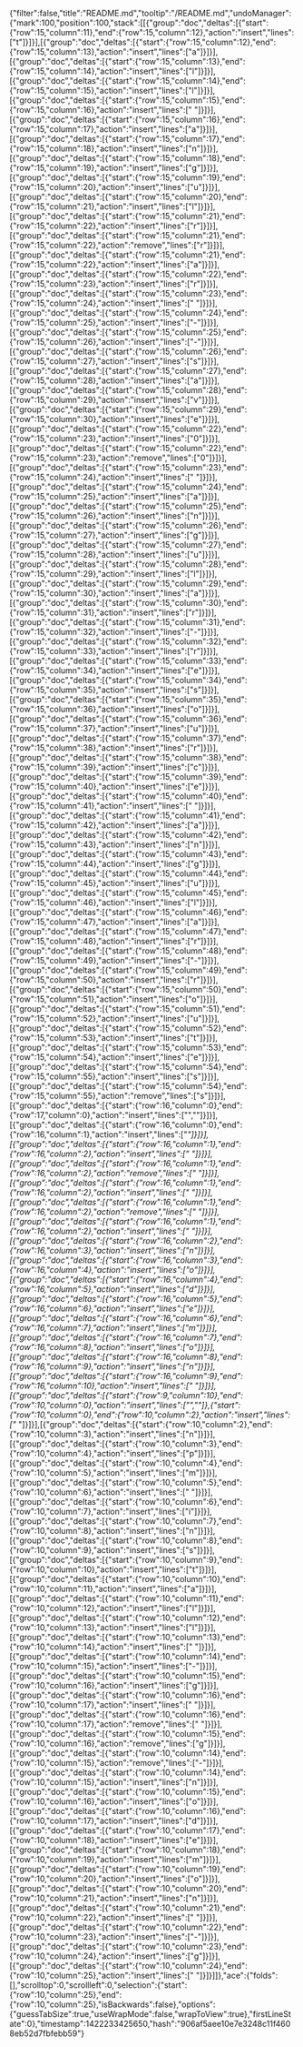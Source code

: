 {"filter":false,"title":"README.md","tooltip":"/README.md","undoManager":{"mark":100,"position":100,"stack":[[{"group":"doc","deltas":[{"start":{"row":15,"column":11},"end":{"row":15,"column":12},"action":"insert","lines":["t"]}]}],[{"group":"doc","deltas":[{"start":{"row":15,"column":12},"end":{"row":15,"column":13},"action":"insert","lines":["a"]}]}],[{"group":"doc","deltas":[{"start":{"row":15,"column":13},"end":{"row":15,"column":14},"action":"insert","lines":["l"]}]}],[{"group":"doc","deltas":[{"start":{"row":15,"column":14},"end":{"row":15,"column":15},"action":"insert","lines":["l"]}]}],[{"group":"doc","deltas":[{"start":{"row":15,"column":15},"end":{"row":15,"column":16},"action":"insert","lines":[" "]}]}],[{"group":"doc","deltas":[{"start":{"row":15,"column":16},"end":{"row":15,"column":17},"action":"insert","lines":["a"]}]}],[{"group":"doc","deltas":[{"start":{"row":15,"column":17},"end":{"row":15,"column":18},"action":"insert","lines":["n"]}]}],[{"group":"doc","deltas":[{"start":{"row":15,"column":18},"end":{"row":15,"column":19},"action":"insert","lines":["g"]}]}],[{"group":"doc","deltas":[{"start":{"row":15,"column":19},"end":{"row":15,"column":20},"action":"insert","lines":["u"]}]}],[{"group":"doc","deltas":[{"start":{"row":15,"column":20},"end":{"row":15,"column":21},"action":"insert","lines":["l"]}]}],[{"group":"doc","deltas":[{"start":{"row":15,"column":21},"end":{"row":15,"column":22},"action":"insert","lines":["r"]}]}],[{"group":"doc","deltas":[{"start":{"row":15,"column":21},"end":{"row":15,"column":22},"action":"remove","lines":["r"]}]}],[{"group":"doc","deltas":[{"start":{"row":15,"column":21},"end":{"row":15,"column":22},"action":"insert","lines":["a"]}]}],[{"group":"doc","deltas":[{"start":{"row":15,"column":22},"end":{"row":15,"column":23},"action":"insert","lines":["r"]}]}],[{"group":"doc","deltas":[{"start":{"row":15,"column":23},"end":{"row":15,"column":24},"action":"insert","lines":[" "]}]}],[{"group":"doc","deltas":[{"start":{"row":15,"column":24},"end":{"row":15,"column":25},"action":"insert","lines":["-"]}]}],[{"group":"doc","deltas":[{"start":{"row":15,"column":25},"end":{"row":15,"column":26},"action":"insert","lines":["-"]}]}],[{"group":"doc","deltas":[{"start":{"row":15,"column":26},"end":{"row":15,"column":27},"action":"insert","lines":["s"]}]}],[{"group":"doc","deltas":[{"start":{"row":15,"column":27},"end":{"row":15,"column":28},"action":"insert","lines":["a"]}]}],[{"group":"doc","deltas":[{"start":{"row":15,"column":28},"end":{"row":15,"column":29},"action":"insert","lines":["v"]}]}],[{"group":"doc","deltas":[{"start":{"row":15,"column":29},"end":{"row":15,"column":30},"action":"insert","lines":["e"]}]}],[{"group":"doc","deltas":[{"start":{"row":15,"column":22},"end":{"row":15,"column":23},"action":"insert","lines":["0"]}]}],[{"group":"doc","deltas":[{"start":{"row":15,"column":22},"end":{"row":15,"column":23},"action":"remove","lines":["0"]}]}],[{"group":"doc","deltas":[{"start":{"row":15,"column":23},"end":{"row":15,"column":24},"action":"insert","lines":[" "]}]}],[{"group":"doc","deltas":[{"start":{"row":15,"column":24},"end":{"row":15,"column":25},"action":"insert","lines":["a"]}]}],[{"group":"doc","deltas":[{"start":{"row":15,"column":25},"end":{"row":15,"column":26},"action":"insert","lines":["n"]}]}],[{"group":"doc","deltas":[{"start":{"row":15,"column":26},"end":{"row":15,"column":27},"action":"insert","lines":["g"]}]}],[{"group":"doc","deltas":[{"start":{"row":15,"column":27},"end":{"row":15,"column":28},"action":"insert","lines":["u"]}]}],[{"group":"doc","deltas":[{"start":{"row":15,"column":28},"end":{"row":15,"column":29},"action":"insert","lines":["l"]}]}],[{"group":"doc","deltas":[{"start":{"row":15,"column":29},"end":{"row":15,"column":30},"action":"insert","lines":["a"]}]}],[{"group":"doc","deltas":[{"start":{"row":15,"column":30},"end":{"row":15,"column":31},"action":"insert","lines":["r"]}]}],[{"group":"doc","deltas":[{"start":{"row":15,"column":31},"end":{"row":15,"column":32},"action":"insert","lines":["-"]}]}],[{"group":"doc","deltas":[{"start":{"row":15,"column":32},"end":{"row":15,"column":33},"action":"insert","lines":["r"]}]}],[{"group":"doc","deltas":[{"start":{"row":15,"column":33},"end":{"row":15,"column":34},"action":"insert","lines":["e"]}]}],[{"group":"doc","deltas":[{"start":{"row":15,"column":34},"end":{"row":15,"column":35},"action":"insert","lines":["s"]}]}],[{"group":"doc","deltas":[{"start":{"row":15,"column":35},"end":{"row":15,"column":36},"action":"insert","lines":["o"]}]}],[{"group":"doc","deltas":[{"start":{"row":15,"column":36},"end":{"row":15,"column":37},"action":"insert","lines":["u"]}]}],[{"group":"doc","deltas":[{"start":{"row":15,"column":37},"end":{"row":15,"column":38},"action":"insert","lines":["r"]}]}],[{"group":"doc","deltas":[{"start":{"row":15,"column":38},"end":{"row":15,"column":39},"action":"insert","lines":["c"]}]}],[{"group":"doc","deltas":[{"start":{"row":15,"column":39},"end":{"row":15,"column":40},"action":"insert","lines":["e"]}]}],[{"group":"doc","deltas":[{"start":{"row":15,"column":40},"end":{"row":15,"column":41},"action":"insert","lines":[" "]}]}],[{"group":"doc","deltas":[{"start":{"row":15,"column":41},"end":{"row":15,"column":42},"action":"insert","lines":["a"]}]}],[{"group":"doc","deltas":[{"start":{"row":15,"column":42},"end":{"row":15,"column":43},"action":"insert","lines":["n"]}]}],[{"group":"doc","deltas":[{"start":{"row":15,"column":43},"end":{"row":15,"column":44},"action":"insert","lines":["g"]}]}],[{"group":"doc","deltas":[{"start":{"row":15,"column":44},"end":{"row":15,"column":45},"action":"insert","lines":["u"]}]}],[{"group":"doc","deltas":[{"start":{"row":15,"column":45},"end":{"row":15,"column":46},"action":"insert","lines":["l"]}]}],[{"group":"doc","deltas":[{"start":{"row":15,"column":46},"end":{"row":15,"column":47},"action":"insert","lines":["a"]}]}],[{"group":"doc","deltas":[{"start":{"row":15,"column":47},"end":{"row":15,"column":48},"action":"insert","lines":["r"]}]}],[{"group":"doc","deltas":[{"start":{"row":15,"column":48},"end":{"row":15,"column":49},"action":"insert","lines":["-"]}]}],[{"group":"doc","deltas":[{"start":{"row":15,"column":49},"end":{"row":15,"column":50},"action":"insert","lines":["r"]}]}],[{"group":"doc","deltas":[{"start":{"row":15,"column":50},"end":{"row":15,"column":51},"action":"insert","lines":["o"]}]}],[{"group":"doc","deltas":[{"start":{"row":15,"column":51},"end":{"row":15,"column":52},"action":"insert","lines":["u"]}]}],[{"group":"doc","deltas":[{"start":{"row":15,"column":52},"end":{"row":15,"column":53},"action":"insert","lines":["t"]}]}],[{"group":"doc","deltas":[{"start":{"row":15,"column":53},"end":{"row":15,"column":54},"action":"insert","lines":["e"]}]}],[{"group":"doc","deltas":[{"start":{"row":15,"column":54},"end":{"row":15,"column":55},"action":"insert","lines":["s"]}]}],[{"group":"doc","deltas":[{"start":{"row":15,"column":54},"end":{"row":15,"column":55},"action":"remove","lines":["s"]}]}],[{"group":"doc","deltas":[{"start":{"row":16,"column":0},"end":{"row":17,"column":0},"action":"insert","lines":["",""]}]}],[{"group":"doc","deltas":[{"start":{"row":16,"column":0},"end":{"row":16,"column":1},"action":"insert","lines":["*"]}]}],[{"group":"doc","deltas":[{"start":{"row":16,"column":1},"end":{"row":16,"column":2},"action":"insert","lines":[" "]}]}],[{"group":"doc","deltas":[{"start":{"row":16,"column":1},"end":{"row":16,"column":2},"action":"remove","lines":[" "]}]}],[{"group":"doc","deltas":[{"start":{"row":16,"column":1},"end":{"row":16,"column":2},"action":"insert","lines":[" "]}]}],[{"group":"doc","deltas":[{"start":{"row":16,"column":1},"end":{"row":16,"column":2},"action":"remove","lines":[" "]}]}],[{"group":"doc","deltas":[{"start":{"row":16,"column":1},"end":{"row":16,"column":2},"action":"insert","lines":[" "]}]}],[{"group":"doc","deltas":[{"start":{"row":16,"column":2},"end":{"row":16,"column":3},"action":"insert","lines":["n"]}]}],[{"group":"doc","deltas":[{"start":{"row":16,"column":3},"end":{"row":16,"column":4},"action":"insert","lines":["o"]}]}],[{"group":"doc","deltas":[{"start":{"row":16,"column":4},"end":{"row":16,"column":5},"action":"insert","lines":["d"]}]}],[{"group":"doc","deltas":[{"start":{"row":16,"column":5},"end":{"row":16,"column":6},"action":"insert","lines":["e"]}]}],[{"group":"doc","deltas":[{"start":{"row":16,"column":6},"end":{"row":16,"column":7},"action":"insert","lines":["m"]}]}],[{"group":"doc","deltas":[{"start":{"row":16,"column":7},"end":{"row":16,"column":8},"action":"insert","lines":["o"]}]}],[{"group":"doc","deltas":[{"start":{"row":16,"column":8},"end":{"row":16,"column":9},"action":"insert","lines":["n"]}]}],[{"group":"doc","deltas":[{"start":{"row":16,"column":9},"end":{"row":16,"column":10},"action":"insert","lines":[" "]}]}],[{"group":"doc","deltas":[{"start":{"row":9,"column":10},"end":{"row":10,"column":0},"action":"insert","lines":["",""]},{"start":{"row":10,"column":0},"end":{"row":10,"column":2},"action":"insert","lines":["* "]}]}],[{"group":"doc","deltas":[{"start":{"row":10,"column":2},"end":{"row":10,"column":3},"action":"insert","lines":["n"]}]}],[{"group":"doc","deltas":[{"start":{"row":10,"column":3},"end":{"row":10,"column":4},"action":"insert","lines":["p"]}]}],[{"group":"doc","deltas":[{"start":{"row":10,"column":4},"end":{"row":10,"column":5},"action":"insert","lines":["m"]}]}],[{"group":"doc","deltas":[{"start":{"row":10,"column":5},"end":{"row":10,"column":6},"action":"insert","lines":[" "]}]}],[{"group":"doc","deltas":[{"start":{"row":10,"column":6},"end":{"row":10,"column":7},"action":"insert","lines":["i"]}]}],[{"group":"doc","deltas":[{"start":{"row":10,"column":7},"end":{"row":10,"column":8},"action":"insert","lines":["n"]}]}],[{"group":"doc","deltas":[{"start":{"row":10,"column":8},"end":{"row":10,"column":9},"action":"insert","lines":["s"]}]}],[{"group":"doc","deltas":[{"start":{"row":10,"column":9},"end":{"row":10,"column":10},"action":"insert","lines":["t"]}]}],[{"group":"doc","deltas":[{"start":{"row":10,"column":10},"end":{"row":10,"column":11},"action":"insert","lines":["a"]}]}],[{"group":"doc","deltas":[{"start":{"row":10,"column":11},"end":{"row":10,"column":12},"action":"insert","lines":["l"]}]}],[{"group":"doc","deltas":[{"start":{"row":10,"column":12},"end":{"row":10,"column":13},"action":"insert","lines":["l"]}]}],[{"group":"doc","deltas":[{"start":{"row":10,"column":13},"end":{"row":10,"column":14},"action":"insert","lines":[" "]}]}],[{"group":"doc","deltas":[{"start":{"row":10,"column":14},"end":{"row":10,"column":15},"action":"insert","lines":["-"]}]}],[{"group":"doc","deltas":[{"start":{"row":10,"column":15},"end":{"row":10,"column":16},"action":"insert","lines":["g"]}]}],[{"group":"doc","deltas":[{"start":{"row":10,"column":16},"end":{"row":10,"column":17},"action":"insert","lines":[" "]}]}],[{"group":"doc","deltas":[{"start":{"row":10,"column":16},"end":{"row":10,"column":17},"action":"remove","lines":[" "]}]}],[{"group":"doc","deltas":[{"start":{"row":10,"column":15},"end":{"row":10,"column":16},"action":"remove","lines":["g"]}]}],[{"group":"doc","deltas":[{"start":{"row":10,"column":14},"end":{"row":10,"column":15},"action":"remove","lines":["-"]}]}],[{"group":"doc","deltas":[{"start":{"row":10,"column":14},"end":{"row":10,"column":15},"action":"insert","lines":["n"]}]}],[{"group":"doc","deltas":[{"start":{"row":10,"column":15},"end":{"row":10,"column":16},"action":"insert","lines":["o"]}]}],[{"group":"doc","deltas":[{"start":{"row":10,"column":16},"end":{"row":10,"column":17},"action":"insert","lines":["d"]}]}],[{"group":"doc","deltas":[{"start":{"row":10,"column":17},"end":{"row":10,"column":18},"action":"insert","lines":["e"]}]}],[{"group":"doc","deltas":[{"start":{"row":10,"column":18},"end":{"row":10,"column":19},"action":"insert","lines":["m"]}]}],[{"group":"doc","deltas":[{"start":{"row":10,"column":19},"end":{"row":10,"column":20},"action":"insert","lines":["o"]}]}],[{"group":"doc","deltas":[{"start":{"row":10,"column":20},"end":{"row":10,"column":21},"action":"insert","lines":["n"]}]}],[{"group":"doc","deltas":[{"start":{"row":10,"column":21},"end":{"row":10,"column":22},"action":"insert","lines":[" "]}]}],[{"group":"doc","deltas":[{"start":{"row":10,"column":22},"end":{"row":10,"column":23},"action":"insert","lines":["-"]}]}],[{"group":"doc","deltas":[{"start":{"row":10,"column":23},"end":{"row":10,"column":24},"action":"insert","lines":["g"]}]}],[{"group":"doc","deltas":[{"start":{"row":10,"column":24},"end":{"row":10,"column":25},"action":"insert","lines":[" "]}]}]]},"ace":{"folds":[],"scrolltop":0,"scrollleft":0,"selection":{"start":{"row":10,"column":25},"end":{"row":10,"column":25},"isBackwards":false},"options":{"guessTabSize":true,"useWrapMode":false,"wrapToView":true},"firstLineState":0},"timestamp":1422233425650,"hash":"906af5aee10e7e3248c11f4608eb52d7fbfebb59"}